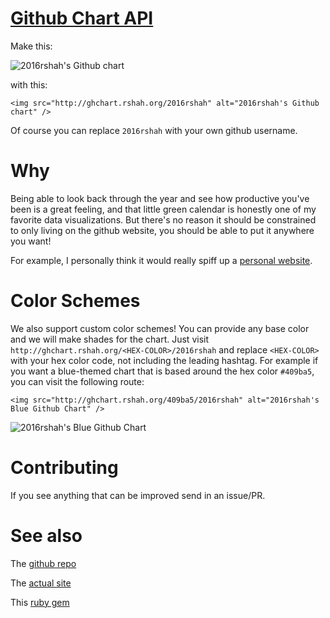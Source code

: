 # [Github Chart API](http://ghchart.rshah.org)

Make this:

![2016rshah's Github chart](http://ghchart.rshah.org/2016rshah)

with this:

    <img src="http://ghchart.rshah.org/2016rshah" alt="2016rshah's Github chart" />

Of course you can replace `2016rshah` with your own github username.

# Why

Being able to look back through the year and see how productive you've been is a great feeling, and that little green calendar is honestly one of my favorite data visualizations. But there's no reason it should be constrained to only living on the github website, you should be able to put it anywhere you want!

For example, I personally think it would really spiff up a [personal website](http://www.rshah.org/).

# Color Schemes

We also support custom color schemes! You can provide any base color and we will make shades for the chart. Just visit `http://ghchart.rshah.org/<HEX-COLOR>/2016rshah` and replace `<HEX-COLOR>` with your hex color code, not including the leading hashtag. For example if you want a blue-themed chart that is based around the hex color `#409ba5`, you can visit the following route:

    <img src="http://ghchart.rshah.org/409ba5/2016rshah" alt="2016rshah's Blue Github Chart" />

![2016rshah's Blue Github Chart](http://ghchart.rshah.org/409ba5/2016rshah)


# Contributing

If you see anything that can be improved send in an issue/PR. 

# See also 
The [github repo](https://github.com/2016rshah/githubchart-api)

The [actual site](http://ghchart.rshah.org)

This [ruby gem](https://github.com/akerl/githubchart)

